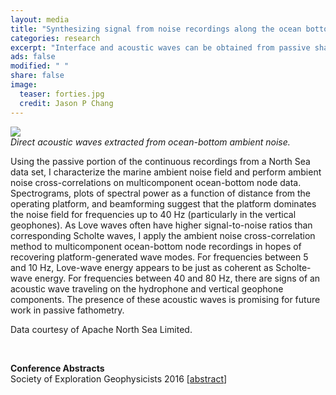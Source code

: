 ```yaml
---                                                                             
layout: media                                                                   
title: "Synthesizing signal from noise recordings along the ocean bottom"
categories: research
excerpt: "Interface and acoustic waves can be obtained from passive shallow ocean-bottom node data."
ads: false                                                                       
modified: " "
share: false                                                                    
image:
  teaser: forties.jpg
  credit: Jason P Chang
---                                                                             
```

<!--<div style="float:right">
      <p>
<img src="{{ site.url }}/images/{{page.image.teaser}}" />
      </p>
</div>-->
<img src="{{ site.url }}/images/{{page.image.teaser}}" />
<div><em>Direct acoustic waves extracted from ocean-bottom ambient noise.</em></div>
<p>
Using the passive portion of the continuous recordings from a North Sea data set, I characterize the marine ambient noise field and perform ambient noise cross-correlations on multicomponent ocean-bottom node data. Spectrograms, plots of spectral power as a function of distance from the operating platform, and beamforming suggest that the platform dominates the noise field for frequencies up to 40 Hz (particularly in the vertical geophones). As Love waves often have higher signal-to-noise ratios than corresponding Scholte waves, I apply the ambient noise cross-correlation method to multicomponent ocean-bottom node recordings in hopes of recovering platform-generated wave modes. For frequencies between 5 and 10 Hz, Love-wave energy appears to be just as coherent as Scholte-wave energy. For frequencies between 40 and 80 Hz, there are signs of an acoustic wave traveling on the hydrophone and vertical geophone components. The presence of these acoustic waves is promising for future work in passive fathometry.
</p>
<p>
Data courtesy of Apache North Sea Limited.
</p>
<br />
<p>
<b>Conference Abstracts</b><br />
Society of Exploration Geophysicists 2016 [<a  href="http://library.seg.org/doi/abs/10.1190/segam2016-13820760.1" target="_blank">abstract</a>]<br />
</p>
